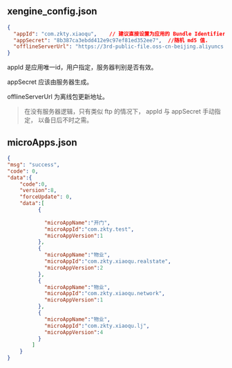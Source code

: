 ## xengine_config.json

``` json
{
  "appId": "com.zkty.xiaoqu",    // 建议直接设置为应用的 Bundle Identifier
  "appSecret": "8b387ca3ebdd412e9c97ef81ed352ee7",  //随机 md5 值.
  "offlineServerUrl": "https://3rd-public-file.oss-cn-beijing.aliyuncs.com"  //服务器地址
}
```

appId 是应用唯一id，用户指定，服务器判别是否有效。

appSecret 应该由服务器生成。

offlineServerUrl 为离线包更新地址。

> 在没有服务器逻辑，只有类似 ftp 的情况下， appId 与 appSecret 手动指定， 以备日后不时之需。





## microApps.json

``` json
{
"msg": "success",
"code": 0,
"data":{
    "code":0,
    "version":8,
    "forceUpdate": 0,
    "data":[
          {
              
            "microAppName":"开门",
            "microAppId":"com.zkty.test",
            "microAppVersion":1
          },
          {
            "microAppName":"物业",
            "microAppId":"com.zkty.xiaoqu.realstate",
            "microAppVersion":2
          },
          {
            "microAppName":"物业",
            "microAppId":"com.zkty.xiaoqu.network",
            "microAppVersion":1
          },
          {
            "microAppName":"物业",
            "microAppId":"com.zkty.xiaoqu.lj",
            "microAppVersion":4
          }
        ]
    }
}
```
